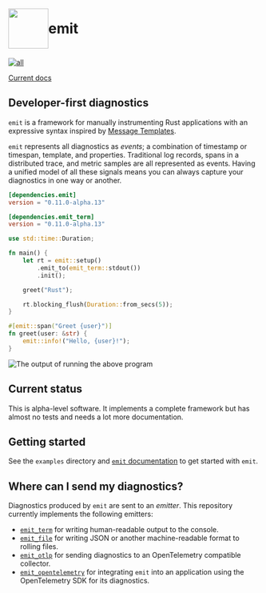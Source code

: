 <h1 style="display: flex; align-items: center">
<img style="display: inline" height="80px" width="80px" src="https://raw.githubusercontent.com/emit-rs/emit/main/asset/logo.svg" aria-hidden="true"> emit
</h1>

[![all](https://github.com/emit-rs/emit/actions/workflows/all.yml/badge.svg)](https://github.com/emit-rs/emit/actions/workflows/all.yml)

[Current docs](https://docs.rs/emit/0.11.0-alpha.13/emit/index.html)

## Developer-first diagnostics

`emit` is a framework for manually instrumenting Rust applications with an expressive syntax inspired by [Message Templates](https://messagetemplates.org).

`emit` represents all diagnostics as _events_; a combination of timestamp or timespan, template, and properties. Traditional log records, spans in a distributed trace, and metric samples are all represented as events. Having a unified model of all these signals means you can always capture your diagnostics in one way or another.

```toml
[dependencies.emit]
version = "0.11.0-alpha.13"

[dependencies.emit_term]
version = "0.11.0-alpha.13"
```

```rust
use std::time::Duration;

fn main() {
    let rt = emit::setup()
        .emit_to(emit_term::stdout())
        .init();

    greet("Rust");

    rt.blocking_flush(Duration::from_secs(5));
}

#[emit::span("Greet {user}")]
fn greet(user: &str) {
    emit::info!("Hello, {user}!");
}
```

![The output of running the above program](https://github.com/emit-rs/emit/blob/main/asset/emit_term.png?raw=true)

## Current status

This is alpha-level software. It implements a complete framework but has almost no tests and needs a lot more documentation. 

## Getting started

See the `examples` directory and [`emit` documentation](https://docs.rs/emit/0.11.0-alpha.13/emit/index.html) to get started with `emit`.

## Where can I send my diagnostics?

Diagnostics produced by `emit` are sent to an _emitter_. This repository currently implements the following emitters:

- [`emit_term`](https://docs.rs/emit_term/0.11.0-alpha.13/emit/index.html) for writing human-readable output to the console.
- [`emit_file`](https://docs.rs/emit_file/0.11.0-alpha.13/emit/index.html) for writing JSON or another machine-readable format to rolling files.
- [`emit_otlp`](https://docs.rs/emit_otlp/0.11.0-alpha.13/emit/index.html) for sending diagnostics to an OpenTelemetry compatible collector.
- [`emit_opentelemetry`](https://docs.rs/emit_opentelemetry/0.11.0-alpha.13/emit/index.html) for integrating `emit` into an application using the OpenTelemetry SDK for its diagnostics.
